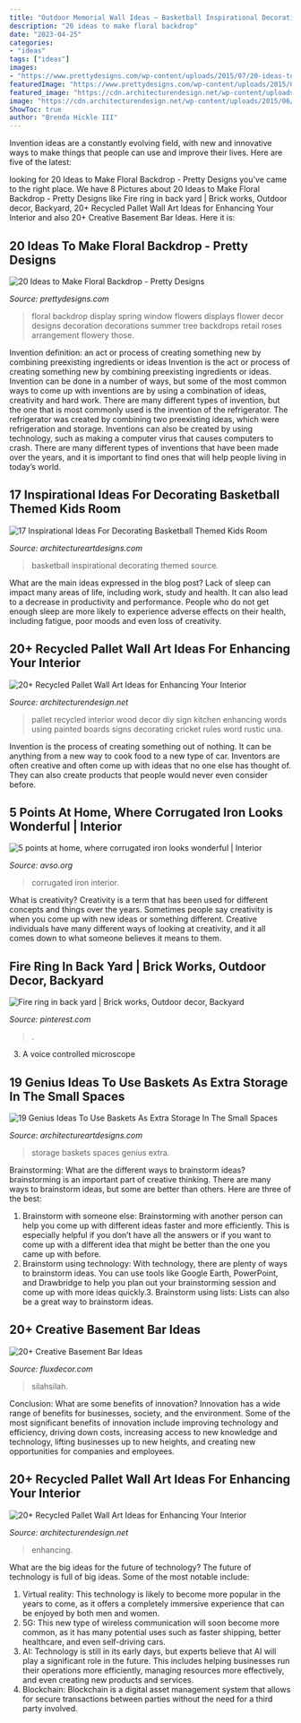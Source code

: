 ```yaml
---
title: "Outdoor Memorial Wall Ideas ~ Basketball Inspirational Decorating Themed Source"
description: "20 ideas to make floral backdrop"
date: "2023-04-25"
categories:
- "ideas"
tags: ["ideas"]
images:
- "https://www.prettydesigns.com/wp-content/uploads/2015/07/20-ideas-to-make-floral-backdrop8.jpg"
featuredImage: "https://www.prettydesigns.com/wp-content/uploads/2015/07/20-ideas-to-make-floral-backdrop8.jpg"
featured_image: "https://cdn.architecturendesign.net/wp-content/uploads/2015/06/AD-Pallet-Wall-Art-20.jpg"
image: "https://cdn.architecturendesign.net/wp-content/uploads/2015/06/AD-Pallet-Wall-Art-20.jpg"
ShowToc: true
author: "Brenda Hickle III"
---
```



Invention ideas are a constantly evolving field, with new and innovative ways to make things that people can use and improve their lives. Here are five of the latest:

	

		
looking for 20 Ideas to Make Floral Backdrop - Pretty Designs you've came to the right place. We have 8 Pictures about 20 Ideas to Make Floral Backdrop - Pretty Designs like Fire ring in back yard | Brick works, Outdoor decor, Backyard, 20+ Recycled Pallet Wall Art Ideas for Enhancing Your Interior and also 20+ Creative Basement Bar Ideas. Here it is:
		
    
## 20 Ideas To Make Floral Backdrop - Pretty Designs

<img loading=lazy src="https://www.prettydesigns.com/wp-content/uploads/2015/07/20-ideas-to-make-floral-backdrop8.jpg" onerror="this.onerror=null;this.src='https://tse1.mm.bing.net/th?id=OIP.JEzpeY9e4OuUtpWpAP6CpAHaLH&amp;pid=15.1';" alt="20 Ideas to Make Floral Backdrop - Pretty Designs">

_Source: prettydesigns.com_

>floral backdrop display spring window flowers displays flower decor designs decoration decorations summer tree backdrops retail roses arrangement flowery those. 

	

Invention definition: an act or process of creating something new by combining preexisting ingredients or ideas
Invention is the act or process of creating something new by combining preexisting ingredients or ideas. Invention can be done in a number of ways, but some of the most common ways to come up with inventions are by using a combination of ideas, creativity and hard work. There are many different types of invention, but the one that is most commonly used is the invention of the refrigerator. The refrigerator was created by combining two preexisting ideas, which were refrigeration and storage. Inventions can also be created by using technology, such as making a computer virus that causes computers to crash. There are many different types of inventions that have been made over the years, and it is important to find ones that will help people living in today’s world.

    
## 17 Inspirational Ideas For Decorating Basketball Themed Kids Room

<img loading=lazy src="https://www.architectureartdesigns.com/wp-content/uploads/2016/11/10-33.jpg" onerror="this.onerror=null;this.src='https://tse2.mm.bing.net/th?id=OIP.dkQDcR-W1qXc0JK5J5Z-DQHaLD&amp;pid=15.1';" alt="17 Inspirational Ideas For Decorating Basketball Themed Kids Room">

_Source: architectureartdesigns.com_

>basketball inspirational decorating themed source. 

	

What are the main ideas expressed in the blog post?
Lack of sleep can impact many areas of life, including work, study and health. It can also lead to a decrease in productivity and performance. People who do not get enough sleep are more likely to experience adverse effects on their health, including fatigue, poor moods and even loss of creativity.

    
## 20+ Recycled Pallet Wall Art Ideas For Enhancing Your Interior

<img loading=lazy src="http://cdn.architecturendesign.net/wp-content/uploads/2015/06/AD-Pallet-Wall-Art-7.jpg" onerror="this.onerror=null;this.src='https://tse3.mm.bing.net/th?id=OIP.Q3UQX1J8h8p5UFXXuB7W6gHaQP&amp;pid=15.1';" alt="20+ Recycled Pallet Wall Art Ideas for Enhancing Your Interior">

_Source: architecturendesign.net_

>pallet recycled interior wood decor diy sign kitchen enhancing words using painted boards signs decorating cricket rules word rustic una. 

	

Invention is the process of creating something out of nothing. It can be anything from a new way to cook food to a new type of car. Inventors are often creative and often come up with ideas that no one else has thought of. They can also create products that people would never even consider before.

    
## 5 Points At Home, Where Corrugated Iron Looks Wonderful | Interior

<img loading=lazy src="https://www.avso.org/wp-content/uploads/2014/11/5-points-at-home-where-corrugated-iron-looks-wonderful-1415266620.jpg" onerror="this.onerror=null;this.src='https://tse1.mm.bing.net/th?id=OIP.z6XjAi8_b5g4eUh_yeoPXAHaLH&amp;pid=15.1';" alt="5 points at home, where corrugated iron looks wonderful | Interior">

_Source: avso.org_

>corrugated iron interior. 

	

What is creativity?
Creativity is a term that has been used for different concepts and things over the years. Sometimes people say creativity is when you come up with new ideas or something different. Creative individuals have many different ways of looking at creativity, and it all comes down to what someone believes it means to them.

    
## Fire Ring In Back Yard | Brick Works, Outdoor Decor, Backyard

<img loading=lazy src="https://i.pinimg.com/736x/05/93/3a/05933a91d3f1a4042e845005dbb9d1f3--fire-ring-back-yard.jpg" onerror="this.onerror=null;this.src='https://tse1.mm.bing.net/th?id=OIP.rq68QwzNy08cfbScBrWbZgAAAA&amp;pid=15.1';" alt="Fire ring in back yard | Brick works, Outdoor decor, Backyard">

_Source: pinterest.com_

>. 

	

3. A voice controlled microscope

    
## 19 Genius Ideas To Use Baskets As Extra Storage In The Small Spaces

<img loading=lazy src="https://www.architectureartdesigns.com/wp-content/uploads/2016/05/2-1.jpg" onerror="this.onerror=null;this.src='https://tse1.mm.bing.net/th?id=OIP.uEDPJYSG4ZYLDebB-sm1hAHaK5&amp;pid=15.1';" alt="19 Genius Ideas To Use Baskets As Extra Storage In The Small Spaces">

_Source: architectureartdesigns.com_

>storage baskets spaces genius extra. 

	

Brainstorming: What are the different ways to brainstorm ideas?
brainstorming is an important part of creative thinking. There are many ways to brainstorm ideas, but some are better than others. Here are three of the best:
1. Brainstorm with someone else: Brainstorming with another person can help you come up with different ideas faster and more efficiently. This is especially helpful if you don’t have all the answers or if you want to come up with a different idea that might be better than the one you came up with before.
2. Brainstorm using technology: With technology, there are plenty of ways to brainstorm ideas. You can use tools like Google Earth, PowerPoint, and Drawbridge to help you plan out your brainstorming session and come up with more ideas quickly.3. Brainstorm using lists: Lists can also be a great way to brainstorm ideas.

    
## 20+ Creative Basement Bar Ideas

<img loading=lazy src="https://fluxdecor.com/wp-content/uploads/2014/05/basement-bar-ideas/13-wall-arrangement.jpg" onerror="this.onerror=null;this.src='https://tse3.mm.bing.net/th?id=OIP.cFNCNa6iVc-TO7xSlDm1QQHaJ3&amp;pid=15.1';" alt="20+ Creative Basement Bar Ideas">

_Source: fluxdecor.com_

>silahsilah. 

	

Conclusion: What are some benefits of innovation?
Innovation has a wide range of benefits for businesses, society, and the environment. Some of the most significant benefits of innovation include improving technology and efficiency, driving down costs, increasing access to new knowledge and technology, lifting businesses up to new heights, and creating new opportunities for companies and employees.

    
## 20+ Recycled Pallet Wall Art Ideas For Enhancing Your Interior

<img loading=lazy src="https://cdn.architecturendesign.net/wp-content/uploads/2015/06/AD-Pallet-Wall-Art-20.jpg" onerror="this.onerror=null;this.src='https://tse1.mm.bing.net/th?id=OIP.qmvGSoMFNI_DEIH-u0OUHQHaJ4&amp;pid=15.1';" alt="20+ Recycled Pallet Wall Art Ideas for Enhancing Your Interior">

_Source: architecturendesign.net_

>enhancing. 

	

What are the big ideas for the future of technology?
The future of technology is full of big ideas. Some of the most notable include:
1. Virtual reality: This technology is likely to become more popular in the years to come, as it offers a completely immersive experience that can be enjoyed by both men and women.
2. 5G: This new type of wireless communication will soon become more common, as it has many potential uses such as faster shipping, better healthcare, and even self-driving cars.
3. AI: Technology is still in its early days, but experts believe that AI will play a significant role in the future. This includes helping businesses run their operations more efficiently, managing resources more effectively, and even creating new products and services.
4. Blockchain: Blockchain is a digital asset management system that allows for secure transactions between parties without the need for a third party involved.

